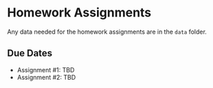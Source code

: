 Homework Assignments
=========

Any data needed for the homework assignments are in the `data` folder.

Due Dates
-------

- Assignment #1: TBD
- Assignment #2: TBD